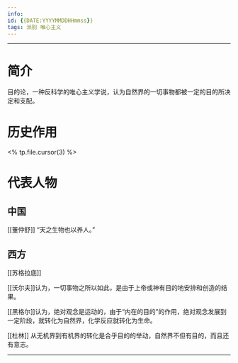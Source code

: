 ```yaml
---
info:
id: {{DATE:YYYYMMDDHHmmss}}
tags: 派别 唯心主义
---
```

---
# 简介

目的论，一种反科学的唯心主义学说，认为自然界的一切事物都被一定的目的所决定和支配。
# 历史作用
<% tp.file.cursor(3) %>
# 代表人物
## 中国
[[董仲舒]] “天之生物也以养人。”
## 西方
[[苏格拉底]]

[[沃尔夫]]认为，一切事物之所以如此，是由于上帝或神有目的地安排和创造的结果。

[[黑格尔]]认为，绝对观念是运动的，由于“内在的目的”的作用，绝对观念发展到一定阶段，就转化为自然界，化学反应就转化为生命。

[[杜林]] 从无机界到有机界的转化是合乎目的的举动，自然界不但有目的，而且还有意志。

---


